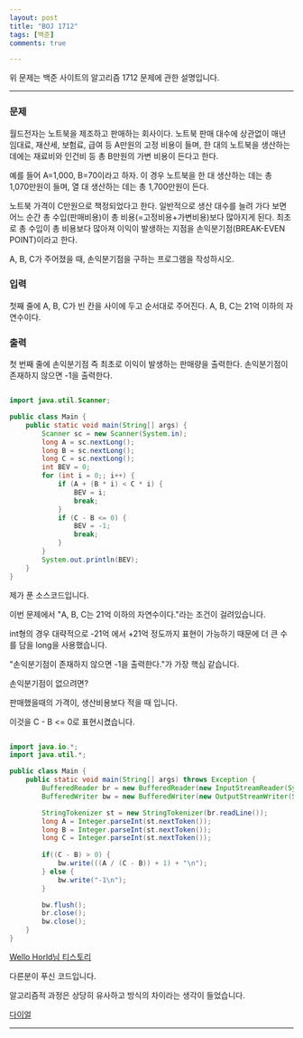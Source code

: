 ```yaml
---
layout: post
title: "BOJ 1712"
tags: [백준]
comments: true

---
```


위 문제는 백준 사이트의 알고리즘 1712 문제에 관한 설명입니다.<br>

---

### 문제

월드전자는 노트북을 제조하고 판매하는 회사이다. 노트북 판매 대수에 상관없이 매년 임대료, 재산세, 보험료, 급여 등 A만원의 고정 비용이 들며, 한 대의 노트북을 생산하는 데에는 재료비와 인건비 등 총 B만원의 가변 비용이 든다고 한다.

예를 들어 A=1,000, B=70이라고 하자. 이 경우 노트북을 한 대 생산하는 데는 총 1,070만원이 들며, 열 대 생산하는 데는 총 1,700만원이 든다.

노트북 가격이 C만원으로 책정되었다고 한다. 일반적으로 생산 대수를 늘려 가다 보면 어느 순간 총 수입(판매비용)이 총 비용(=고정비용+가변비용)보다 많아지게 된다. 최초로 총 수입이 총 비용보다 많아져 이익이 발생하는 지점을 손익분기점(BREAK-EVEN POINT)이라고 한다.

A, B, C가 주어졌을 때, 손익분기점을 구하는 프로그램을 작성하시오.

### 입력

첫째 줄에 A, B, C가 빈 칸을 사이에 두고 순서대로 주어진다. A, B, C는 21억 이하의 자연수이다.

### 출력

첫 번째 줄에 손익분기점 즉 최초로 이익이 발생하는 판매량을 출력한다. 손익분기점이 존재하지 않으면 -1을 출력한다.

```java

import java.util.Scanner;

public class Main {
	public static void main(String[] args) {
		Scanner sc = new Scanner(System.in);
		long A = sc.nextLong();
		long B = sc.nextLong();
		long C = sc.nextLong();
		int BEV = 0;
		for (int i = 0;; i++) {
			if (A + (B * i) < C * i) {
				BEV = i;
				break;
			}
			if (C - B <= 0) {
				BEV = -1;
				break;
			}
		}
		System.out.println(BEV);
	}
}

```

제가 푼 소스코드입니다.

이번 문제에서 "A, B, C는 21억 이하의 자연수이다."라는 조건이 걸려있습니다.

int형의 경우 대략적으로 -21억 에서 +21억 정도까지 표현이 가능하기 때문에 더 큰 수를 담을 long을 사용했습니다.

"손익분기점이 존재하지 않으면 -1을 출력한다."가 가장 핵심 같습니다. 

손익분기점이 없으려면?

판매했을때의 가격이, 생산비용보다 적을 때 입니다.

이것을 C - B <= 0로 표현시켰습니다.

```java

import java.io.*;
import java.util.*;

public class Main {
    public static void main(String[] args) throws Exception {
        BufferedReader br = new BufferedReader(new InputStreamReader(System.in));
        BufferedWriter bw = new BufferedWriter(new OutputStreamWriter(System.out));

        StringTokenizer st = new StringTokenizer(br.readLine());
        long A = Integer.parseInt(st.nextToken());
        long B = Integer.parseInt(st.nextToken());
        long C = Integer.parseInt(st.nextToken());
        
        if((C - B) > 0) {
            bw.write(((A / (C - B)) + 1) + "\n");
        } else {
            bw.write("-1\n");
        }

        bw.flush();
        br.close();
        bw.close();
    }
}
```
<a href="https://wellohorld.tistory.com/14">Wello Horld님 티스토리</a>

다른분이 푸신 코드입니다.

알고리즘적 과정은 상당히 유사하고 방식의 차이라는 생각이 들었습니다.

<a href="https://www.acmicpc.net/problem/1712">다이얼</a>

---
